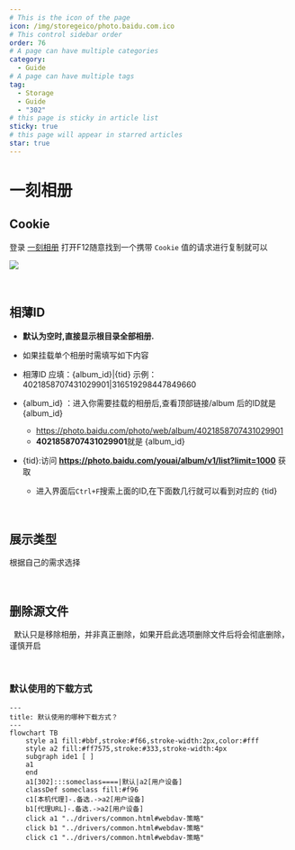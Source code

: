 ```yaml
---
# This is the icon of the page
icon: /img/storegeico/photo.baidu.com.ico
# This control sidebar order
order: 76
# A page can have multiple categories
category:
  - Guide
# A page can have multiple tags
tag:
  - Storage
  - Guide
  - "302"
# this page is sticky in article list
sticky: true
# this page will appear in starred articles
star: true
---
```


# 一刻相册


## **Cookie** <Badge text="v3.41.0" type="info" vertical="middle" />

登录 [一刻相册](https://photo.baidu.com) 打开F12随意找到一个携带 `Cookie` 值的请求进行复制就可以

![](/img/drivers/baidu/yike_cookie.png)



<br/>

## **相薄ID**

- **默认为空时,直接显示根目录全部相册.**
- 如果挂载单个相册时需填写如下内容

- 相薄ID 应填：{album_id}|{tid}     示例：4021858707431029901|316519298447849660

- {album_id} ：进入你需要挂载的相册后,查看顶部链接/album 后的ID就是 {album_id}

  - https://photo.baidu.com/photo/web/album/4021858707431029901   
  - **4021858707431029901**就是 {album_id} 

- {tid}:访问 **https://photo.baidu.com/youai/album/v1/list?limit=1000** 获取
  - 进入界面后`Ctrl+F`搜索上面的ID,在下面数几行就可以看到对应的 {tid} 

<br/>



## **展示类型**

根据自己的需求选择



<br/>

## **删除源文件**

<i class="fa-solid fa-triangle-exclamation fa-lg" style="color: #ff0000;"></i>‪‪ ‪ 默认只是移除相册，并非真正删除，如果开启此选项删除文件后将会彻底删除，谨慎开启



<br/>

### **默认使用的下载方式**

```mermaid
---
title: 默认使用的哪种下载方式？
---
flowchart TB
    style a1 fill:#bbf,stroke:#f66,stroke-width:2px,color:#fff
    style a2 fill:#ff7575,stroke:#333,stroke-width:4px
    subgraph ide1 [ ]
    a1
    end
    a1[302]:::someclass====|默认|a2[用户设备]
    classDef someclass fill:#f96
    c1[本机代理]-.备选.->a2[用户设备]
    b1[代理URL]-.备选.->a2[用户设备]
    click a1 "../drivers/common.html#webdav-策略"
    click b1 "../drivers/common.html#webdav-策略"
    click c1 "../drivers/common.html#webdav-策略"
```
